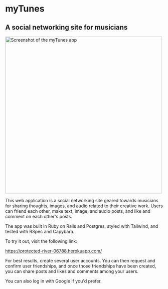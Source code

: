 # myTunes

## A social networking site for musicians

<img src="https://msespos.github.io/portfolio/imgs/mytunes%20screenshot.png" alt="Screenshot of the myTunes app" width="500"/>

This web application is a social networking site geared towards musicians for sharing thoughts, images, and audio related to their creative work.
Users can friend each other, make text, image, and audio posts, and like and comment on each other's posts.

The app was built in Ruby on Rails and Postgres, styled with Tailwind, and tested with RSpec and Capybara.

To try it out, visit the following link:

https://protected-river-06788.herokuapp.com/

For best results, create several user accounts. You can then request and confirm user friendships, and once those friendships have been created, you can share posts and likes and comments among your users.

You can also log in with Google if you'd prefer.
